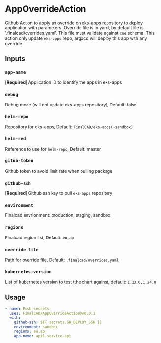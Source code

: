 # AppOverrideAction

Github Action to apply an override on eks-apps repository to deploy application with parameters.
Override file is in yaml, by default file is '.finalcad/overrides.yaml'.
This file must validate against `cue` schema.
This action only update `eks-apps` repo, argocd will deploy this app with any override.

## Inputs
### `app-name`
[**Required**] Application ID to identify the apps in eks-apps

### `debug`
Debug mode (will not update eks-apps repository), Default: false

### `helm-repo`
Repository for eks-apps, Default: `FinalCAD/eks-apps(-sandbox)`

### `helm-red`
Reference to use for `helm-repo`, Default: master

### `gitub-token`
Github token to avoid limit rate when pulling package

### `github-ssh`
[**Required**] Github ssh key to pull `eks-apps` repository

### `environment`
Finalcad envrionment: production, staging, sandbox

### `regions`
Finalcad region list, Default: `eu,ap`

### `override-file`
Path for override file, Default: `.finalcad/overrides.yaml`

### `kubernetes-version`
List of kubernetes version to test tthe chart against, default: `1.23.0,1.24.0`

## Usage

```yaml
- name: Push secrets
  uses: FinalCAD/AppOverrideAction@v0.0.1
  with:
    github-ssh: ${{ secrets.GH_DEPLOY_SSH }}
    environment: sandbox
    regions: eu,ap
    app-name: api1-service-api
```

